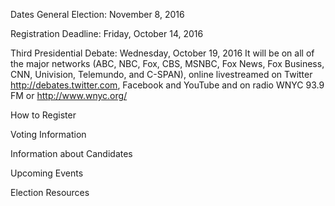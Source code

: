 

Dates
General Election: November 8, 2016

Registration Deadline: Friday, October 14, 2016

Third Presidential Debate: Wednesday, October 19, 2016
It will be on all of the major networks (ABC, NBC, Fox, CBS, MSNBC, Fox News, Fox Business, CNN, Univision, Telemundo, and C-SPAN), online livestreamed on Twitter http://debates.twitter.com, Facebook and YouTube and on radio WNYC 93.9 FM or http://www.wnyc.org/

How to Register

Voting Information

Information about Candidates

Upcoming Events

Election Resources